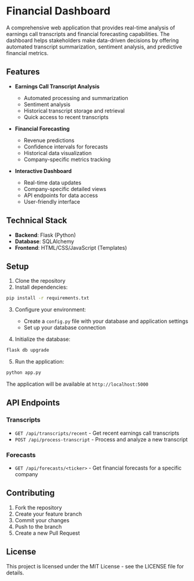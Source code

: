 # Financial Dashboard

A comprehensive web application that provides real-time analysis of earnings call transcripts and financial forecasting capabilities. The dashboard helps stakeholders make data-driven decisions by offering automated transcript summarization, sentiment analysis, and predictive financial metrics.

## Features

- **Earnings Call Transcript Analysis**
  - Automated processing and summarization
  - Sentiment analysis
  - Historical transcript storage and retrieval
  - Quick access to recent transcripts

- **Financial Forecasting**
  - Revenue predictions
  - Confidence intervals for forecasts
  - Historical data visualization
  - Company-specific metrics tracking

- **Interactive Dashboard**
  - Real-time data updates
  - Company-specific detailed views
  - API endpoints for data access
  - User-friendly interface

## Technical Stack

- **Backend**: Flask (Python)
- **Database**: SQLAlchemy
- **Frontend**: HTML/CSS/JavaScript (Templates)

## Setup

1. Clone the repository
2. Install dependencies:
```bash
pip install -r requirements.txt
```

3. Configure your environment:
   - Create a `config.py` file with your database and application settings
   - Set up your database connection

4. Initialize the database:
```bash
flask db upgrade
```

5. Run the application:
```bash
python app.py
```

The application will be available at `http://localhost:5000`

## API Endpoints

### Transcripts
- `GET /api/transcripts/recent` - Get recent earnings call transcripts
- `POST /api/process-transcript` - Process and analyze a new transcript

### Forecasts
- `GET /api/forecasts/<ticker>` - Get financial forecasts for a specific company

## Contributing

1. Fork the repository
2. Create your feature branch
3. Commit your changes
4. Push to the branch
5. Create a new Pull Request

## License

This project is licensed under the MIT License - see the LICENSE file for details.
